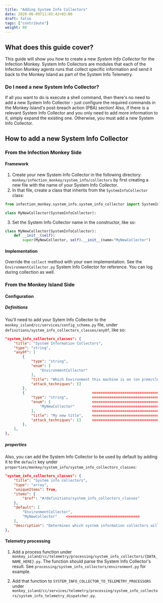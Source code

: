 ```yaml
---
title: "Adding System Info Collectors"
date: 2020-06-09T11:03:42+03:00
draft: false
tags: ["contribute"]
weight: 80
---
```


## What does this guide cover?

This guide will show you how to create a new _System Info Collector_ for the Infection Monkey. System Info Collectors are modules that each of the Infection Monkey agents runs that collect specific information and send it back to the Monkey Island as part of the System Info Telemetry.

### Do I need a new System Info Collector?

If all you want to do is execute a shell command, then there's no need to add a new System Info Collector - just configure the required commands in the Monkey Island's post-breach action (PBA) section! Also, if there is a relevant System Info Collector and you only need to add more information to it, simply expand the existing one. Otherwise, you must add a new System Info Collector.

## How to add a new System Info Collector

### From the Infection Monkey Side

#### Framework

1. Create your new System Info Collector in the following directory: `monkey/infection_monkey/system_info/collectors` by first creating a new file with the name of your System Info Collector.
2. In that file, create a class that inherits from the `SystemInfoCollector` class:

```py
from infection_monkey.system_info.system_info_collector import SystemInfoCollector

class MyNewCollector(SystemInfoCollector):
```

3. Set the System Info Collector name in the constructor, like so:

```py
class MyNewCollector(SystemInfoCollector):
    def __init__(self):
        super(MyNewCollector, self).__init__(name="MyNewCollector")
```

#### Implementation

Override the `collect` method with your own implementation. See the `EnvironmentCollector.py` System Info Collector for reference. You can log during collection as well.

### From the Monkey Island Side

#### Configuration

##### Definitions

You'll need to add your Sytem Info Collector to the `monkey_island/cc/services/config_schema.py` file, under `definitions/system_info_collectors_classes/anyOf`, like so:

```json
"system_info_collectors_classes": {
    "title": "System Information Collectors",
    "type": "string",
    "anyOf": [
        {
            "type": "string",
            "enum": [
                "EnvironmentCollector"
            ],
            "title": "Which Environment this machine is on (on prem/cloud)",
            "attack_techniques": []
        },
        {                               <=================================
            "type": "string",           <=================================
            "enum": [                   <=================================
                "MyNewCollector"        <=================================
            ],                          <=================================
            "title": "My new title",    <=================================
            "attack_techniques": []     <=================================
        },
    ],
},
```

##### properties

Also, you can add the System Info Collector to be used by default by adding it to the `default` key under `properties/monkey/system_info/system_info_collectors_classes`:

```json
"system_info_collectors_classes": {
    "title": "System info collectors",
    "type": "array",
    "uniqueItems": True,
    "items": {
        "$ref": "#/definitions/system_info_collectors_classes"
    },
    "default": [
        "EnvironmentCollector",
        "MyNewCollector"    <=================================
    ],
    "description": "Determines which system information collectors will collect information."
},
```

#### Telemetry processing

1. Add a process function under `monkey_island/cc/telemetry/processing/system_info_collectors/{DATA_NAME_HERE}.py`. The function should parse the System Info Collector's result. See `processing/system_info_collectors/environment.py` for example.

2. Add that function to `SYSTEM_INFO_COLLECTOR_TO_TELEMETRY_PROCESSORS` under `monkey_island/cc/services/telemetry/processing/system_info_collectors/system_info_telemetry_dispatcher.py`.
